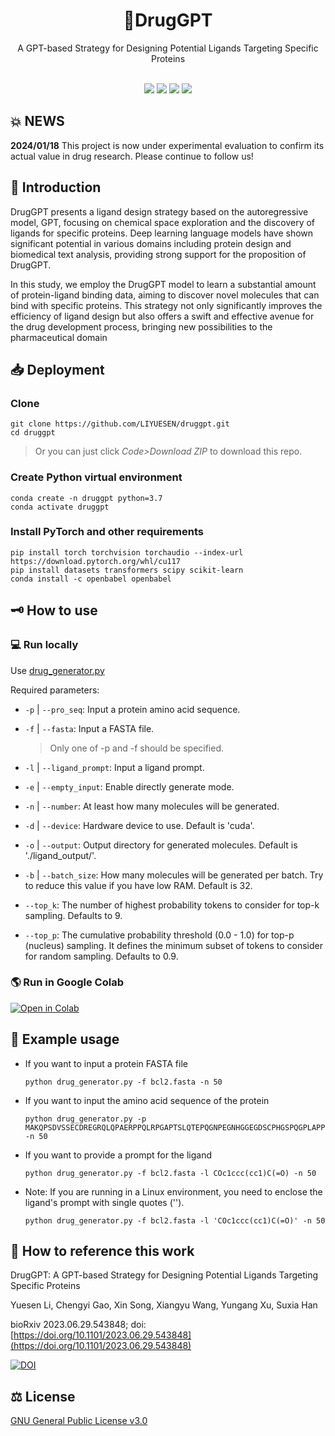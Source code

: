 <div class="title" align=center>
    <h1>💊DrugGPT</h1>
	<div>A GPT-based Strategy for Designing Potential Ligands Targeting Specific Proteins</div>
    <br/>
    <p>
        <img src="https://img.shields.io/github/license/LIYUESEN/druggpt">
    	<img src="https://img.shields.io/badge/python-3.7-blue">
	<a href="https://colab.research.google.com/drive/1x7w6LcgkB4kxDDVny4SRVIvvjkUe8vbE#scrollTo=2h2QAp7EqgyY">
	<img src="https://colab.research.google.com/assets/colab-badge.svg"></a>
        <img src="https://img.shields.io/github/stars/LIYUESEN/druggpt?style=social">
</div>

## 💥 NEWS
**2024/01/18** This project is now under experimental evaluation to confirm its actual value in drug research. Please continue to follow us!

## 🚩 Introduction
DrugGPT presents a ligand design strategy based on the autoregressive model, GPT, focusing on chemical space exploration and the discovery of ligands for specific proteins. Deep learning language models have shown significant potential in various domains including protein design and 
biomedical text analysis, providing strong support for the proposition of DrugGPT. 

In this study, we employ the DrugGPT model to learn a substantial amount of protein-ligand binding data, aiming to discover novel molecules that can bind with specific proteins. This strategy not only significantly improves the efficiency of ligand design but also offers a swift and effective avenue for the drug development process, bringing new possibilities to the pharmaceutical domain
## 📥 Deployment
### Clone
```shell
git clone https://github.com/LIYUESEN/druggpt.git
cd druggpt
```
> Or you can just click *Code>Download ZIP* to download this repo.
### Create Python virtual environment
```shell
conda create -n druggpt python=3.7
conda activate druggpt
```
### Install PyTorch and other requirements
```shell
pip install torch torchvision torchaudio --index-url https://download.pytorch.org/whl/cu117
pip install datasets transformers scipy scikit-learn
conda install -c openbabel openbabel
```
## 🗝 How to use
### 💻 Run locally
Use [drug_generator.py](https://github.com/LIYUESEN/druggpt/blob/main/drug_generator.py)

Required parameters:
- `-p` | `--pro_seq`: Input a protein amino acid sequence.
- `-f` | `--fasta`: Input a FASTA file.

  > Only one of -p and -f should be specified.
- `-l` | `--ligand_prompt`: Input a ligand prompt.
- `-e` | `--empty_input`: Enable directly generate mode.
- `-n` | `--number`: At least how many molecules will be generated.
- `-d` | `--device`: Hardware device to use. Default is 'cuda'.
- `-o` | `--output`: Output directory for generated molecules. Default is './ligand_output/'.
- `-b` | `--batch_size`: How many molecules will be generated per batch. Try to reduce this value if you have low RAM. Default is 32.
- `--top_k`: The number of highest probability tokens to consider for top-k sampling. Defaults to 9.
- `--top_p`: The cumulative probability threshold (0.0 - 1.0) for top-p (nucleus) sampling. It defines the minimum subset of tokens to consider for random sampling. Defaults to 0.9.
### 🌎 Run in Google Colab
[![Open in Colab](https://colab.research.google.com/assets/colab-badge.svg)](https://colab.research.google.com/drive/1x7w6LcgkB4kxDDVny4SRVIvvjkUe8vbE#scrollTo=2h2QAp7EqgyY)
## 🔬 Example usage 
- If you want to input a protein FASTA file
    ```shell
    python drug_generator.py -f bcl2.fasta -n 50
    ```
- If you want to input the amino acid sequence of the protein
    ```shell
    python drug_generator.py -p MAKQPSDVSSECDREGRQLQPAERPPQLRPGAPTSLQTEPQGNPEGNHGGEGDSCPHGSPQGPLAPPASPGPFATRSPLFIFMRRSSLLSRSSSGYFSFDTDRSPAPMSCDKSTQTPSPPCQAFNHYLSAMASMRQAEPADMRPEIWIAQELRRIGDEFNAYYARRVFLNNYQAAEDHPRMVILRLLRYIVRLVWRMH -n 50
    ```
    
- If you want to provide a prompt for the ligand  
    ```shell
    python drug_generator.py -f bcl2.fasta -l COc1ccc(cc1)C(=O) -n 50
    ```
    
- Note: If you are running in a Linux environment, you need to enclose the ligand's prompt with single quotes ('').  
    ```shell
    python drug_generator.py -f bcl2.fasta -l 'COc1ccc(cc1)C(=O)' -n 50
    ```
## 📝 How to reference this work
DrugGPT: A GPT-based Strategy for Designing Potential Ligands Targeting Specific Proteins

Yuesen Li, Chengyi Gao, Xin Song, Xiangyu Wang, Yungang Xu, Suxia Han

bioRxiv 2023.06.29.543848; doi: [https://doi.org/10.1101/2023.06.29.543848](https://doi.org/10.1101/2023.06.29.543848)

[![DOI](https://img.shields.io/badge/DOI-10.1101/2023.06.29.543848-blue)](https://doi.org/10.1101/2023.06.29.543848)
## ⚖ License
[GNU General Public License v3.0](https://www.gnu.org/licenses/gpl-3.0.html)
